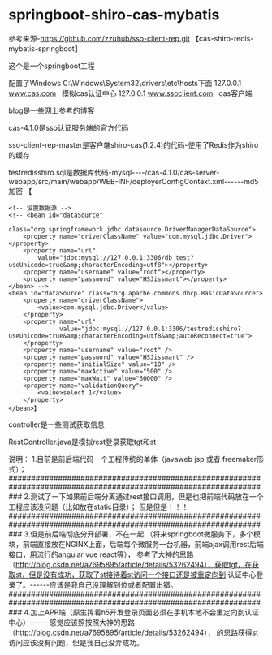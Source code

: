 # springboot-shiro-cas-mybatis
参考来源-https://github.com/zzuhub/sso-client-rep.git    【cas-shiro-redis-mybatis-springboot】

这个是一个springboot工程

配置了Windows  C:\Windows\System32\drivers\etc\hosts下面
127.0.0.1 www.cas.com   模拟cas认证中心
127.0.0.1 www.ssoclient.com   cas客户端

blog是一些网上参考的博客

cas-4.1.0是sso认证服务端的官方代码

sso-client-rep-master是客户端shiro-cas(1.2.4)的代码-使用了Redis作为shiro的缓存


testredisshiro.sql是数据库代码-mysql----/cas-4.1.0/cas-server-webapp/src/main/webapp/WEB-INF/deployerConfigContext.xml------md5加密
【<!-- 通过数据库验证身份，这个得自己去实现 admin  admin -->
	<bean id="primaryAuthenticationHandler"
		class="org.jasig.cas.adaptors.jdbc.QueryDatabaseAuthenticationHandler"
		p:dataSource-ref="dataSource" p:passwordEncoder-ref="passwordEncoder"
		p:sql="select password from tb_user where username = ? and active = 1" />

	<!-- 设置数据源 -->
	<!-- <bean id="dataSource"
		class="org.springframework.jdbc.datasource.DriverManagerDataSource">
		<property name="driverClassName" value="com.mysql.jdbc.Driver"></property>
		<property name="url"
			value="jdbc:mysql://127.0.0.1:3306/db_test?useUnicode=true&amp;characterEncoding=utf8"></property>
		<property name="username" value="root"></property>
		<property name="password" value="HSJissmart"></property>
	</bean> -->
	<bean id="dataSource" class="org.apache.commons.dbcp.BasicDataSource">
		<property name="driverClassName">
			<value>com.mysql.jdbc.Driver</value>
		</property>
		<property name="url" 
		          value="jdbc:mysql://127.0.0.1:3306/testredisshiro?useUnicode=true&amp;characterEncoding=utf8&amp;autoReconnect=true">
		</property>
		<property name="username" value="root" />
		<property name="password" value="HSJissmart" />
		<property name="initialSize" value="10" />
		<property name="maxActive" value="500" />
		<property name="maxWait" value="60000" />
		<property name="validationQuery">
			<value>select 1</value>
		</property>
	</bean>】


controller是一些测试获取信息

RestController.java是模拟rest登录获取tgt和st





说明：
1.目前是前后端代码一个工程传统的单体（javaweb jsp 或者 freemaker形式）；
###################################################################################################################
2.测试了一下如果前后端分离通过rest接口调用，但是也把前端代码放在一个工程应该没问题（比如放在static目录）；
但是但是！！！
###################################################################################################################
3.但是前后端彻底分开部署，不在一起
（将来springboot微服务下，多个模块，前端直接放在NGINX上面，后端每个微服务一台机器，前端ajax调用rest后端接口，用流行的angular vue  react等），
  参考了大神的思路（http://blog.csdn.net/a7695895/article/details/53262494），获取tgt，在获取st，但是没有成功，获取了st接待着st访问一个接口还是被重定向到
  认证中心登录了。------应该是我自己没理解到位或者配置出错。
  ###################################################################################################################
4.加上APP端（原生挥着h5开发登录页面必须在手机本地不会重定向到认证中心）------感觉应该照按照大神的思路（http://blog.csdn.net/a7695895/article/details/53262494），
的思路获得st访问应该没有问题，但是我自己没弄成功。
